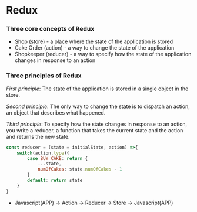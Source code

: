 # Redux

### Three core concepts of Redux

- Shop (store) - a place where the state of the application is stored
- Cake Order (action) - a way to change the state of the application
- Shopkeeper (reducer) - a way to specify how the state of the application changes in response to an action

### Three principles of Redux

*First principle*: The state of the application is stored in a single object in the store.

*Second principle*: The only way to change the state is to dispatch an action, an object that describes what happened.

*Third principle*: To specify how the state changes in response to an action, you write a reducer, a function that takes the current state and the action and returns the new state.

```javascript
const reducer = (state = initialState, action) =>{
    switch(action.type){
        case BUY_CAKE: return {
            ...state,
            numOfCakes: state.numOfCakes - 1
        }
        default: return state
    }
}
```
- Javascript(APP) -> Action -> Reducer -> Store -> Javascript(APP)


